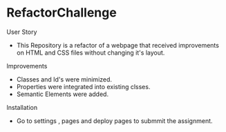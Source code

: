 # RefactorChallenge

User Story
* This Repository is a refactor of a webpage that received improvements on HTML and CSS files without changing it's layout.

Improvements
* Classes and Id's were minimized.
* Properties were integrated into existing clsses.
* Semantic Elements were added.

Installation
* Go to settings , pages and deploy pages to submmit the assignment.
